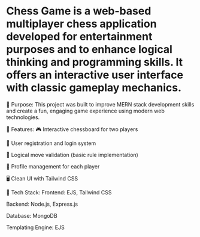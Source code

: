 # Chess Game is a web-based multiplayer chess application developed for entertainment purposes and to enhance logical thinking and programming skills. It offers an interactive user interface with classic gameplay mechanics.

🎯 Purpose:
This project was built to improve MERN stack development skills and create a fun, engaging game experience using modern web technologies.

🚀 Features:
🎮 Interactive chessboard for two players

🔐 User registration and login system

🧠 Logical move validation (basic rule implementation)

👤 Profile management for each player

🖥️ Clean UI with Tailwind CSS

🧰 Tech Stack:
Frontend: EJS, Tailwind CSS

Backend: Node.js, Express.js

Database: MongoDB

Templating Engine: EJS
